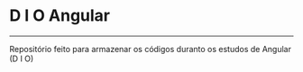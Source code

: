 # D I O Angular
<hr>

Repositório feito para armazenar os códigos duranto os estudos de Angular (D I O)

